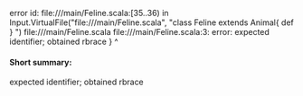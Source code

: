 error id: file://<WORKSPACE>/main/Feline.scala:[35..36) in Input.VirtualFile("file://<WORKSPACE>/main/Feline.scala", "class Feline extends Animal{
  def
}
")
file://<WORKSPACE>/main/Feline.scala
file://<WORKSPACE>/main/Feline.scala:3: error: expected identifier; obtained rbrace
}
^
#### Short summary: 

expected identifier; obtained rbrace